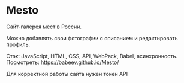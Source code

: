 # Mesto
Сайт-галерея мест в России. 

Можно добавлять свои фотографии с описанием и редактировать профиль.

Стэк: JavaScript, HTML, CSS, API, WebPack, Babel, асинхронность.
Посмотреть: https://babeev.github.io/Mesto/

Для корректной работы сайта нужен токен API
